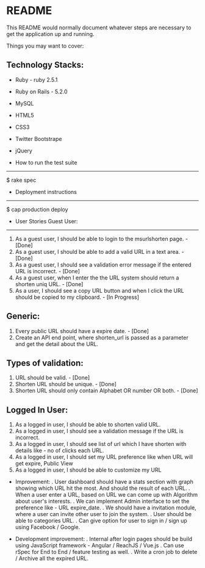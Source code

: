 # README

This README would normally document whatever steps are necessary to get the
application up and running.

Things you may want to cover:

Technology Stacks:
------------------
  * Ruby - ruby 2.5.1
  * Ruby on Rails - 5.2.0
  * MySQL
  * HTML5
  * CSS3
  * Twitter Bootstrape
  * jQuery

* How to run the test suite
---------------------------
  $ rake spec

* Deployment instructions
-------------------------
  $ cap production deploy

* User Stories
Guest User:
-----------
1. As a guest user, I should be able to login to the msurlshorten page. - [Done]
2. As a guest user, I should be able to add a valid URL in a text area. - [Done]
3. As a guest user, I should see a validation error message if the entered URL is incorrect. - [Done]
4. As a guest user, when I enter the the URL system should return a shorten uniq URL. - [Done]
5. As a user, I should see a copy URL button and when I click the URL should be copied to my clipboard. - [In Progress]

Generic:
--------
1. Every public URL should have a expire date. - [Done]
2. Create an API end point, where shorten_url is passed as a parameter and get the detail about the URL.

Types of validation:
--------------------
1. URL should be valid.  - [Done]
2. Shorten URL should be unique.  - [Done]
3. Shorten URL should only contain Alphabet OR number OR both.  - [Done]

Logged In User:
---------------
1. As a logged in user, I should be able to shorten valid URL.
2. As a logged in user, I should see a validation message if the URL is incorrect.
3. As a logged in user, I should see list of url which I have shorten with details like - no of clicks each URL.
4. As a logged in user, I should set my URL preference like when URL will get expire, Public View
5. As a logged in user, I should be able to customize my URL

* Improvement:
 . User dashboard should have a stats section with graph showing which URL hit the most. And should the result of each URL.
 . When a user enter a URL, based on URL we can come up with Algorithm about user's interests.
 . We can implement Admin interface to set the preference like - URL expire_date.
 . We should have a invitation module, where a user can invite other user to join the system.
 . User should be able to categories URL. 
 . Can give option for user to sign in / sign up using Facebook / Google.
 
* Development improvement:
 . Internal after login pages should be build using JavaScript framework - Angular / ReachJS / Vue.js
 . Can use rSpec for End to End / feature testing as well.
 . Write a cron job to delete / Archive all the expired URL. 
